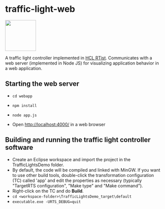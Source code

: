 # traffic-light-web
<img src="https://github.com/hcl-pnp-rtist/traffic-light-web/blob/master/webapp/public/images/screenshot.png" width="100" height="100">

A traffic light controller implemented in [HCL RTist](https://www.devops-community.com/realtime-software-tooling-rtist.html). Communicates with a web server (implemented in Node JS) for visualizing application behavior in a web application.

## Starting the web server
* `cd webapp`

* `npm install`

* `node app.js`

* Open [http://localhost:4000/](http://localhost:4000/) in a web browser
## Building and running the traffic light controller software
* Create an Eclipse workspace and import the project in the TrafficLightsDemo folder.
* By default, the code will be compiled and linked with MinGW. If you want to use other build tools, double-click the transformation configuration (TC) called 'app' and edit the properties as necessary (typically "TargetRTS configuration", "Make type" and "Make command").
* Right-click on the TC and do **Build**.
* `cd <workspace-folder>\TrafficLightsDemo_target\default`
* `executable.exe -URTS_DEBUG=quit`




